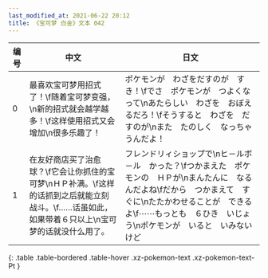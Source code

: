 ```yaml
---
last_modified_at: 2021-06-22 20:12
title: 《宝可梦 白金》文本 042
---
```

| 编号 | 中文 | 日文 |
| ---- | ---- | ---- |
| 0 | 最喜欢宝可梦用招式了！\f随着宝可梦变强，\n新的招式就会越学越多！\f这样使用招式又会增加\n很多乐趣了！ | ポケモンが　わざをだすのが　すき！\fでさ　ポケモンが　つよくなって\nあたらしい　わざを　おぼえるだろ！\fそうすると　わざを　だすのが\nまた　たのしく　なっちゃうんだよ！ |
| 1 | 在友好商店买了治愈球？\f它会让你抓住的宝可梦\nＨＰ补满。\f这样的话抓到之后就能立刻战斗。\f……话虽如此，如果带着６只以上\n宝可梦的话就没什么用了。 | フレンドリィショップで\nヒ－ルボ－ル　かった？\fつかまえた　ポケモンの　ＨＰが\nまんたんに　なるんだよね\fだから　つかまえて　すぐに\nたたかわせることが　できるよ\f⋯⋯もっとも　６ひき　いじょう\nポケモンが　いると　いみないけど |
{: .table .table-bordered .table-hover .xz-pokemon-text .xz-pokemon-text-Pt }